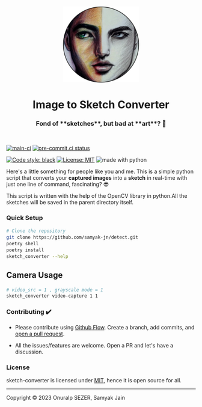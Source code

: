 <p align="center">
  <img style="width:40%;" src="logo/sketch.png" />
</p>

<h1 align="center">Image to Sketch Converter</h1>

<h3 align="center">Fond of **sketches**, but bad at **art**? 🥴</h3>
<br>

[![main-ci](https://github.com/samyak-jn/detect/actions/workflows/main.yml/badge.svg)](https://github.com/samyak-jn/detect/actions/workflows/main.yml)
[![pre-commit.ci status](https://results.pre-commit.ci/badge/github/samyak-jn/detect/master.svg)](https://results.pre-commit.ci/latest/github/samyak-jn/detect/master)

<a href="https://github.com/python/black"><img alt="Code style: black" src="https://img.shields.io/badge/code%20style-black-000000.svg"></a>
<a href="https://github.com/samyak-jn/detect/blob/master/LICENSE"><img alt="License: MIT" src="https://black.readthedocs.io/en/stable/_static/license.svg"></a>
<img src="https://img.shields.io/badge/made%20with-python-blue.svg" alt="made with python">


Here's a little something for people like you and me.
This is a simple python script that converts your **captured images** into a **sketch** in real-time with just one line of command, fascinating? 😎

This script is written with the help of the OpenCV library in python.All the sketches will be saved in the parent directory itself.

### Quick Setup

```bash
# Clone the repository
git clone https://github.com/samyak-jn/detect.git
poetry shell
poetry install
sketch_converter --help
```

## Camera Usage

```bash
# video_src = 1 , grayscale mode = 1
sketch_converter video-capture 1 1
```

### Contributing ✔️

- Please contribute using [Github Flow](https://guides.github.com/introduction/flow/). Create a branch, add commits, and [open a pull request](https://github.com/fraction/readme-boilerplate/compare/).

- All the issues/features are welcome. Open a PR and let's have a discussion.

### License
sketch-converter is licensed under [MIT](https://github.com/samyak-jn/detect/blob/master/LICENSE), hence it is open source for all.

---
Copyright © 2023 Onuralp SEZER, Samyak Jain
